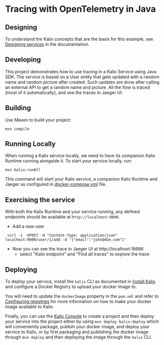 # Tracing with OpenTelemetry in Java

## Designing

To understand the Kalix concepts that are the basis for this example, see [Designing services](https://docs.kalix.io/java/development-process.html) in the documentation.

## Developing

This project demonstrates how to use tracing in a Kalix Service using Java SDK.
The service is based on a User entity that gets updated with a random name and random picture after created.
Such updates are done after calling an external API to get a random name and picture.
All the flow is traced (most of it automatically), and see the traces in Jaeger UI.


## Building

Use Maven to build your project:

```shell
mvn compile
```

## Running Locally

When running a Kalix service locally, we need to have its companion Kalix Runtime running alongside it.
To start your service locally, run:

```shell
mvn kalix:runAll
```

This command will start your Kalix service, a companion Kalix Runtime and Jaeger as configured in [docker-compose.yml](./docker-compose.yml) file.

## Exercising the service

With both the Kalix Runtime and your service running, any defined endpoints should be available at `http://localhost:9000`.

- Add a new user

```shell
 curl -i -XPOST -H "Content-Type: application/json" localhost:9000/user/1/add -d '{"email":"john@doe.com"}'
```

- Now you can see the trace in Jaeger UI at http://localhost:16686
  - select "Kalix endpoint" and "Find all traces" to explore the trace

## Deploying

To deploy your service, install the `kalix` CLI as documented in
[Install Kalix](https://docs.kalix.io/kalix/install-kalix.html)
and configure a Docker Registry to upload your docker image to.

You will need to update the `dockerImage` property in the `pom.xml` and refer to
[Configuring registries](https://docs.kalix.io/operations/container-registries.html)
for more information on how to make your docker image available to Kalix.

Finally, you can use the [Kalix Console](https://console.kalix.io)
to create a project and then deploy your service into the project either by using `mvn deploy kalix:deploy` which
will conveniently package, publish your docker image, and deploy your service to Kalix, or by first packaging and
publishing the docker image through `mvn deploy` and then deploying the image
through the `kalix` CLI.
